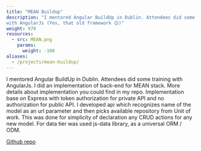 ```yaml
---
title: "MEAN Buildup"
description: "I mentored Angular BuildUp in Dublin. Attendees did some training
with AngularJs (Yes, that old framework 😉)"
weight: 970
resources:
  - src: MEAN.png
    params:
      weight: -100
aliases:
  - /projects/mean-buildup/
---
```


I mentored Angular BuildUp in Dublin. Attendees did some training
with AngularJs. I did an implementation of back-end for MEAN stack.
More details about implementation you could find in my repo.
Implementation base on Express with token authorization for private
API and no authorization for public API. I developed api which
recognizes name of the model as an url parameter and then picks
available repository from Unit of work. This was done for simplicity of
declaration any CRUD actions for any new model. For data tier was
used js-data library, as a universal ORM / ODM.

[Github repo](//github.com/Pencroff/mean-buildup)

